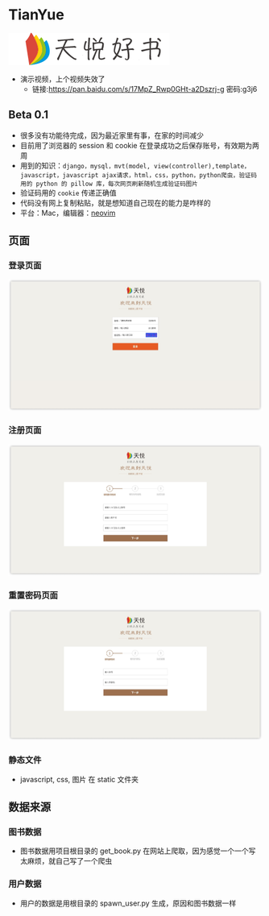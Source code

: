 # TianYue
![天悦阅读](static/images/web-logo.png)
- 演示视频，上个视频失效了
	- 链接:https://pan.baidu.com/s/17MpZ_Rwp0GHt-a2Dszrj-g  密码:g3j6
## Beta 0.1
- 很多没有功能待完成，因为最近家里有事，在家的时间减少
- 目前用了浏览器的 session 和 cookie 在登录成功之后保存账号，有效期为两周
- 用到的知识：`django，mysql，mvt(model, view(controller),template，javascript，javascript ajax请求，html，css，python，python爬虫，验证码用的 python 的 pillow 库，每次网页刷新随机生成验证码图片`
- 验证码用的 `cookie` 传递正确值
- 代码没有网上复制粘贴，就是想知道自己现在的能力是咋样的
- 平台：Mac，编辑器：[neovim](https://neovim.io/)
## 页面
### 登录页面
![LOGIN page](static/screenshot/login_screen.png "opt title")
### 注册页面
![Register page](static/screenshot/register_screen.jpg)
### 重置密码页面
![Reset page](static/screenshot/reset_sceen.jpg)
### 静态文件
- javascript, css, 图片 在 static 文件夹

## 数据来源

### 图书数据
- 图书数据用项目根目录的 get_book.py 在网站上爬取，因为感觉一个一个写太麻烦，就自己写了一个爬虫
### 用户数据
- 用户的数据是用根目录的 spawn_user.py 生成，原因和图书数据一样
